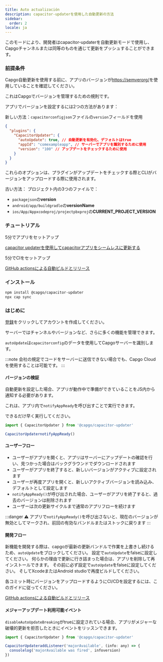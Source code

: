 ```yaml
---
title: Auto actualización
description: capacitor-updaterを使用した自動更新の方法
sidebar:
  order: 2
locale: ja
---
```


このモードにより、開発者はcapacitor-updaterを自動更新モードで使用し、Capgoチャンネルまたは同等のものを通じて更新をプッシュすることができます。

### 前提条件

Capgo自動更新を使用する前に、アプリのバージョンが[https://semverorg/](https://semverorg/)を使用していることを確認してください。

これはCapgoでバージョンを管理するための規則です。

アプリでバージョンを設定するには2つの方法があります：

新しい方法：`capacitorconfigjson`ファイルの`version`フィールドを使用

```json
{
  "plugins": {
    "CapacitorUpdater": {
      "autoUpdate": true, // 自動更新を有効化、デフォルトはtrue
      "appId": "comexampleapp", // サーバーでアプリを識別するために使用
      "version": "100" // アップデートをチェックするために使用
    }
  }
}
```

これらのオプションは、プラグインがアップデートをチェックする際とCLIがバージョンをアップロードする際に使用されます。

古い方法：
プロジェクト内の3つのファイルで：

* `packagejson`の**version**
* `android/app/buildgradle`の**versionName**
* `ios/App/Appxcodeproj/projectpbxproj`の**CURRENT\_PROJECT\_VERSION**

### チュートリアル

5分でアプリをセットアップ

[capacitor updaterを使用してcapacitorアプリをシームレスに更新する](https://capgoapp/blog/update-your-capacitor-apps-seamlessly-using-capacitor-updater)

5分でCIをセットアップ

[GitHub actionsによる自動ビルドとリリース](https://capgoapp/blog/automatic-build-and-release-with-github-actions)

### インストール

```bash
npm install @capgo/capacitor-updater
npx cap sync
```

### はじめに

[登録](https://capgoapp)をクリックしてアカウントを作成してください。

サーバーではチャンネルやバージョンなど、さらに多くの機能を管理できます。

`autoUpdate`は`capacitorconfig`のデータを使用してCapgoサーバーを識別します。

:::note
会社の規定でコードをサーバーに送信できない場合でも、Capgo Cloudを使用することは可能です。
:::

#### バージョンの検証

自動更新を設定した場合、アプリが動作中で準備ができていることをJS内から通知する必要があります。

これは、アプリ内で`notifyAppReady`を呼び出すことで実行できます。

できるだけ早く実行してください。

```ts
import { CapacitorUpdater } from '@capgo/capacitor-updater'

CapacitorUpdaternotifyAppReady()
```

#### ユーザーフロー
* ユーザーがアプリを開くと、アプリはサーバーにアップデートの確認を行い、見つかった場合はバックグラウンドでダウンロードされます
* ユーザーがアプリを終了すると、新しいバージョンがアクティブに設定されます
* ユーザーが再度アプリを開くと、新しいアクティブバージョンを読み込み、デフォルトとして設定します
* `notifyAppReady()`が呼び出された場合、ユーザーがアプリを終了すると、過去のバージョンは削除されます
* ユーザーは次の更新サイクルまで通常のアプリフローを続けます

:::danger
⚠️ アプリで`notifyAppReady()`を呼び出さないと、現在のバージョンが無効としてマークされ、前回の有効なバンドルまたはストックに戻ります
:::

#### 開発フロー

新機能を開発する際は、capgoが最新の更新バンドルで作業を上書きし続けるため、`autoUpdate`をブロックしてください。
設定で`autoUpdate`をfalseに設定してください。
何らかの理由で更新に行き詰まった場合は、アプリを削除して再インストールできます。
その前に必ず設定で`autoUpdate`をfalseに設定してください。
そしてXcodeまたはAndroid studioで再度ビルドしてください。

各コミット時にバージョンをアップロードするようにCI/CDを設定するには、このガイドに従ってください。

[GitHub actionsによる自動ビルドとリリース](https://capgoapp/blog/automatic-build-and-release-with-github-actions)

#### メジャーアップデート利用可能イベント

`disableAutoUpdateBreaking`がtrueに設定されている場合、アプリがメジャーな破壊的更新を拒否したときにイベントをリッスンできます。

```jsx
import { CapacitorUpdater } from '@capgo/capacitor-updater'

CapacitorUpdateraddListener('majorAvailable', (info: any) => {
  consolelog('majorAvailable was fired', infoversion)
})
```